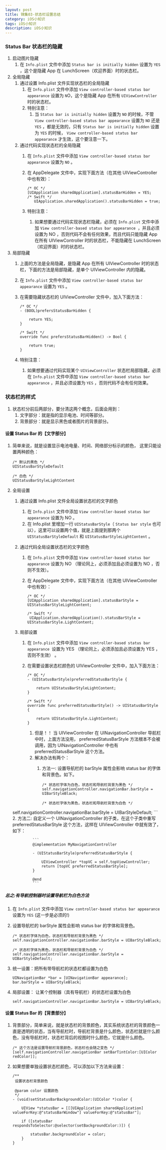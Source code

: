 ```yaml
---
layout: post
title: 锦集03-状态栏设置总结
category: iOS小知识
tags: iOS小知识
description: iOS小知识
---
```


### Status Bar 状态栏的隐藏
1. 启动图片隐藏
    1. 在 `Info.plist` 文件中添加 `Status bar is initially hidden` 设置为 `YES` ，这个是隐藏 App 在 LunchScreen（欢迎界面）时的状态栏。
2. 全局隐藏
    1. 通过设置 Info.plist 文件实现状态栏的全局隐藏
        1. 在 `Info.plist` 文件中添加 `View controller-based status bar appearance` 设置为 `N`O，这个是隐藏 App 在所有 `UIViewController` 时的状态栏。
        2. 特别注意：
            1. 当 `Status bar is initially hidden` 设置为 `NO` 的时候，不管 `View controller-based status bar appearance` 设置为 `NO` 还是 `YES` ，都是无效的，只有 `Status bar is initially hidden` 设置为 `YES` 的时候， `View controller-based status bar appearance` 才生效，这个要注意一下。
    2. 通过代码实现状态栏的全局隐藏
        1. 在 `Info.plist` 文件中添加 `View controller-based status bar appearance` 设置为 `NO` 。
        2. 在 AppDelegate 文件中，实现下面方法（在其他 UIViewController 中也有效）：
            
            ```
            /* OC */
            [UIApplication sharedApplication].statusBarHidden = YES;
            /* Swift */             
    	       UIApplication.sharedApplication().statusBarHidden = true;
            ```
        3. 特别注意：
            1. 如果想要通过代码实现状态栏隐藏，必须在 `Info.plist` 文件中添加 `View controller-based status bar appearance `，并且必须设置为 NO ，否则代码不会有任何效果，而且代码只能隐藏 App 在所有 UIViewController 时的状态栏，不能隐藏在 LunchScreen（欢迎界面）时的状态栏。
3. 局部隐藏
    1. 上面的方法是全局隐藏，是隐藏 App 在所有 UIViewController 时的状态栏，下面的方法是局部隐藏，是单个 UIViewController 内的隐藏。
    2. 在 `Info.plist` 文件中添加 `View controller-based status bar appearance` 设置为 `YES` 。
    3. 在需要隐藏状态栏的 UIViewController 文件中，加入下面方法：
       
        ```
        /* OC */
        - (BOOL)prefersStatusBarHidden {
          
            return YES;
        }
          
        /* Swift */
        override func prefersStatusBarHidden() -> Bool {
          
            return true;
        }
        ```
    4. 特别注意：
        1. 如果想要通过代码实现某个 `UIViewController` 状态栏局部隐藏，必须在 `Info.plist` 文件中添加 `View controller-based status bar appearance` ，并且必须设置为 `YES` ，否则代码不会有任何效果。

### 状态栏的样式
1. 状态栏分前后两部分，要分清这两个概念，后面会用到：
    1. 文字部分：就是指的显示电池、时间等部分。
    2. 背景部分：就是显示黑色或者图片的背景部分。

#### 设置 Status Bar 的【文字部分】
1. 简单来说，就是设置显示电池电量、时间、网络部分标示的颜色， 这里只能设置两种颜色：
    
    ```
    /* 默认的黑色 */
    UIStatusBarStyleDefault
      
    /* 白色 */
    UIStatusBarStyleLightContent
    ```
2. 全局设置
    1. 通过设置 Info.plist 文件全局设置状态栏的文字颜色
        1. 在 `Info.plist` 文件中添加 `View controller-based status bar appearance` 设置为 NO 。
        2. 在 Info.plist 里增加一行 `UIStatusBarStyle`（ `Status bar style` 也可以），这里可以设置两个值，就是上面提到那两个 `UIStatusBarStyleDefault` 和 `UIStatusBarStyleLightContent` 。
            
    2. 通过代码全局设置状态栏的文字颜色
          1. 在 `Info.plist` 文件中添加 `View controller-based status bar appearance` 设置为 NO （理论同上，必须添加且必须设置为 NO ，否则不生效）。
        2. 在 AppDelegate 文件中，实现下面方法（在其他 UIViewController 中也有效）：
        
            ```
            /* OC */
            [UIApplication sharedApplication].statusBarStyle = UIStatusBarStyleLightContent;
          
            /* Swift */
             UIApplication.sharedApplication().statusBarStyle = UIStatusBarStyle.LightContent;
            ```
            
    3. 局部设置
        1. 在 `Info.plist` 文件中添加 `View controller-based status bar appearance `设置为 YES （理论同上，必须添加且必须设置为 YES ，否则不生效） 。
        2. 在需要设置状态栏颜色的 UIViewController 文件中，加入下面方法：
            
            ```
            /* OC */
            - (UIStatusBarStyle)preferredStatusBarStyle {
              
                return UIStatusBarStyleLightContent;
            }
              
            /* Swift */
            override func preferredStatusBarStyle() -> UIStatusBarStyle {
              
                return UIStatusBarStyle.LightContent;
            }
            ```
            
            1. 但是！！ 当 UIViewController 在 UINavigationController 导航栏中时，上面方法没用， preferredStatusBarStyle 方法根本不会被调用，因为 UINavigationController 中也有 preferredStatusBarStyle 这个方法。
            2. 解决办法有两个：
                1. 方法一:  设置导航栏的 barStyle 属性会影响 status bar 的字体和背景色。如下。
                    
                    ```
                    /* 状态栏字体为白色，状态栏和导航栏背景为黑色 */
                    self.navigationController.navigationBar.barStyle = UIBarStyleBlack;
                
                    /* 状态栏字体为黑色，状态栏和导航栏背景为白色 */
    self.navigationController.navigationBar.barStyle = UIBarStyleDefault;
                    ```
          2. 方法二: 自定义一个 UINavigationController 的子类，在这个子类中重写 preferredStatusBarStyle 这个方法，这样在 UIViewController 中就有效了，如下：
          
                ```
                @implementation MyNavigationController
          
                - (UIStatusBarStyle)preferredStatusBarStyle {
                  
                    UIViewController *topVC = self.topViewController;
                    return [topVC preferredStatusBarStyle];
                }
                  
                @end
                ```
 
                
##### 总之:有导航控制器时设置导航栏为白色方法
1. 在 `Info.plist` 文件中添加 `View controller-based status bar appearance `设置为 `YES` (这一步是必须的!)
2. 设置导航栏的 barStyle 属性会影响 status bar 的字体和背景色。
    
    ```
    /* 状态栏字体为白色，状态栏和导航栏背景为黑色 */
    self.navigationController.navigationBar.barStyle = UIBarStyleBlack;
                
    /* 状态栏字体为黑色，状态栏和导航栏背景为白色 */
    self.navigationController.navigationBar.barStyle = UIBarStyleDefault;
    ```
3. 统一设置：把所有带导航栏的状态栏都设置为白色
    
    ```
    UINavigationBar *bar = [UINavigationBar appearance];
    bar.barStyle = UIBarStyleBlack;
    ```
4. 局部设置： 让某个控制器（具有导航栏）的状态栏设置为白色

    ```
    self.navigationController.navigationBar.barStyle = UIBarStyleBlack;
    ```

#### 设置 Status Bar 的【背景部分】
1. 背景部分，简单来说，就是状态栏的背景颜色，其实系统状态栏的背景颜色一直是透明的状态，当有导航栏时，导航栏背景是什么颜色，状态栏就是什么颜色，没有导航栏时，状态栏背后的视图时什么颜色，它就是什么颜色。
    
    ```
    /* 这个方法是设置导航栏背景颜色，状态栏也会随之变色 */
    [self.navigationController.navigationBar setBarTintColor:[UIColor redColor]];
    ```
2. 如果想要单独设置状态栏颜色，可以添加以下方法来设置：
    
    ```
    /**
     设置状态栏背景颜色
      
     @param color 设置颜色
     */
    - (void)setStatusBarBackgroundColor:(UIColor *)color {
        
        UIView *statusBar = [[[UIApplication sharedApplication] valueForKey:@"statusBarWindow"] valueForKey:@"statusBar"];
        
        if ([statusBar respondsToSelector:@selector(setBackgroundColor:)]) {
        
            statusBar.backgroundColor = color;
        }
    }

    ```



